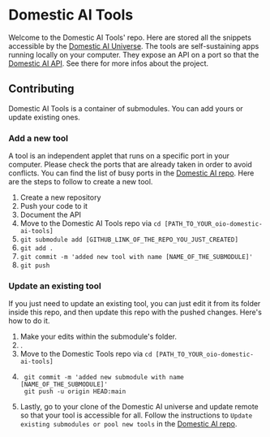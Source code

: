 # Domestic AI Tools
Welcome to the Domestic AI Tools' repo. Here are stored all the snippets accessible by the [Domestic AI Universe](https://github.com/oio/domestic-ai). 
The tools are self-sustaining apps running locally on your computer. They expose an API on a port so that the [Domestic AI API](https://github.com/oio/domestic-API). See there for more infos about the project.
## Contributing
Domestic AI Tools is a container of submodules. You can add yours or update existing ones. 

### Add a new tool
A tool is an independent applet that runs on a specific port in your computer. Please check the ports that are already taken in order to avoid conflicts. You can find the list of busy ports in the [Domestic AI repo](https://github.com/oio/domestic-ai). Here are the steps to follow to create a new tool.
1. Create a new repository 
1. Push your code to it 
1. Document the API
1. Move to the Domestic AI Tools repo via ```cd [PATH_TO_YOUR_oio-domestic-ai-tools]```
1. ```git submodule add [GITHUB_LINK_OF_THE_REPO_YOU_JUST_CREATED]```
1. ```git add .```
1. ```git commit -m 'added new tool with name [NAME_OF_THE_SUBMODULE]'```
1. ```git push```

### Update an existing tool
If you just need to update an existing tool, you can just  edit it from its folder inside this repo, and then update this repo with the pushed changes. Here's how to do it.

1. Make your edits within the submodule's folder.
1. .
1. Move to the Domestic Tools repo via `cd [PATH_TO_YOUR_oio-domestic-ai-tools]`
1. ```git add .
	git commit -m 'added new submodule with name [NAME_OF_THE_SUBMODULE]'
	git push -u origin HEAD:main
	```
1. Lastly, go to your clone of the Domestic AI universe and update remote so that your tool is accessible for all. Follow the instructions to `Update existing submodules or pool new tools` in the [Domestic AI repo](https://github.com/oio/domestic-ai).